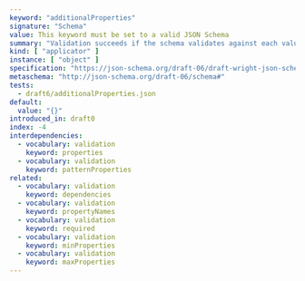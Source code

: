 ```yaml
---
keyword: "additionalProperties"
signature: "Schema"
value: This keyword must be set to a valid JSON Schema
summary: "Validation succeeds if the schema validates against each value not matched by other object applicators in this vocabulary."
kind: [ "applicator" ]
instance: [ "object" ]
specification: "https://json-schema.org/draft-06/draft-wright-json-schema-validation-01#rfc.section.6.20"
metaschema: "http://json-schema.org/draft-06/schema#"
tests:
  - draft6/additionalProperties.json
default:
  value: "{}"
introduced_in: draft0
index: -4
interdependencies:
  - vocabulary: validation
    keyword: properties
  - vocabulary: validation
    keyword: patternProperties
related:
  - vocabulary: validation
    keyword: dependencies
  - vocabulary: validation
    keyword: propertyNames
  - vocabulary: validation
    keyword: required
  - vocabulary: validation
    keyword: minProperties
  - vocabulary: validation
    keyword: maxProperties
---
```

